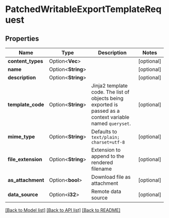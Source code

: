 # PatchedWritableExportTemplateRequest

## Properties

Name | Type | Description | Notes
------------ | ------------- | ------------- | -------------
**content_types** | Option<**Vec<String>**> |  | [optional]
**name** | Option<**String**> |  | [optional]
**description** | Option<**String**> |  | [optional]
**template_code** | Option<**String**> | Jinja2 template code. The list of objects being exported is passed as a context variable named <code>queryset</code>. | [optional]
**mime_type** | Option<**String**> | Defaults to <code>text/plain; charset=utf-8</code> | [optional]
**file_extension** | Option<**String**> | Extension to append to the rendered filename | [optional]
**as_attachment** | Option<**bool**> | Download file as attachment | [optional]
**data_source** | Option<**i32**> | Remote data source | [optional]

[[Back to Model list]](../README.md#documentation-for-models) [[Back to API list]](../README.md#documentation-for-api-endpoints) [[Back to README]](../README.md)


